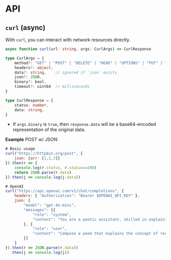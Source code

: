 # API

## `curl` (async)

With `curl`, you can interact with network resources directly.

```ts
async function curl(url: string, args: CurlArgs) => CurlResponse

type CurlArgs = {
    method?: "GET" | "POST" | "DELETE" | "HEAD" | "OPTIONS" | "PUT" | "PATCH",
    headers?: object,
    data?: string,    // ignored if `json` exists
    json?: JSON,
    binary?: bool,
    timeout?: uint64  // milliseconds
}

type CurlResponse = {
    status: number,
    data: string,
}
```

- If `args.binary` is `true`, then `response.data` will be a base64-encoded representation of the original data.

**Example** POST w/ JSON:

```js
# Basic usage
curl("https://httpbin.org/post", {
    json: {arr: [1,2,3]}
}).then(r => { 
    console.log(r.status, r.status==200)
    return JSON.parse(r.data)
}).then(j => console.log(j.data))

# OpenAI
curl("https://api.openai.com/v1/chat/completions", {
    headers: { "Authorization": "Bearer $OPENAI_API_KEY" },
    json: {
        "model": "gpt-4o-mini",
        "messages": [{
            "role": "system",
            "content": "You are a poetic assistant, skilled in explaining complex programming concepts with creative flair."
        }, {
            "role": "user",
            "content": "Compose a poem that explains the concept of recursion in programming."
        }]
    }
}).then(r => JSON.parse(r.data))
  .then(j => console.log(j))
```
